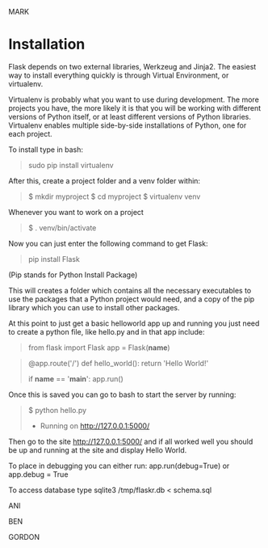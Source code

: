 MARK

# Installation

Flask depends on two external libraries, Werkzeug and Jinja2. The easiest way to
install everything quickly is through Virtual Environment, or virtualenv.

Virtualenv is probably what you want to use during development. The more projects you have, the more likely it is that you will be working with different versions of Python itself, or at least different versions of Python libraries. Virtualenv enables multiple side-by-side installations of Python, one for each project.


To install type in bash:

> sudo pip install virtualenv

After this, create a project folder and a venv folder within:

> $ mkdir myproject
> $ cd myproject
> $ virtualenv venv


Whenever you want to work on a project
> $ . venv/bin/activate

Now you can just enter the following command to get Flask:
> pip install Flask

(Pip stands for Python Install Package)

This will creates a folder which contains all the necessary executables to use the packages that a Python project would need, and a copy of the pip library which you can use to install other packages.

At this point to just get a basic helloworld app up and running you just need to create a python file, like hello.py and in that app include:

> from flask import Flask
> app = Flask(__name__)

> @app.route('/')
> def hello_world():
>     return 'Hello World!'
> 
> if __name__ == '__main__':
>     app.run()

Once this is saved you can go to bash to start the server by running:

> $ python hello.py
>  * Running on http://127.0.0.1:5000/

Then go to the site http://127.0.0.1:5000/ and if all worked well you should be up and running at the site and display Hello World.

To place in debugging you can either run: app.run(debug=True) 
or app.debug = True


To access database type sqlite3 /tmp/flaskr.db < schema.sql



ANI


BEN



GORDON